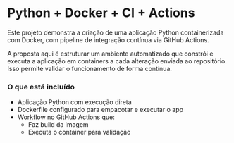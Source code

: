 # Python + Docker + CI + Actions

Este projeto demonstra a criação de uma aplicação Python containerizada com Docker, com pipeline de integração contínua via GitHub Actions.

A proposta aqui é estruturar um ambiente automatizado que constrói e executa a aplicação em containers a cada alteração enviada ao repositório. Isso permite validar o funcionamento de forma contínua.

### O que está incluído

- Aplicação Python com execução direta
- Dockerfile configurado para empacotar e executar o app
- Workflow no GitHub Actions que:
  - Faz build da imagem
  - Executa o container para validação
